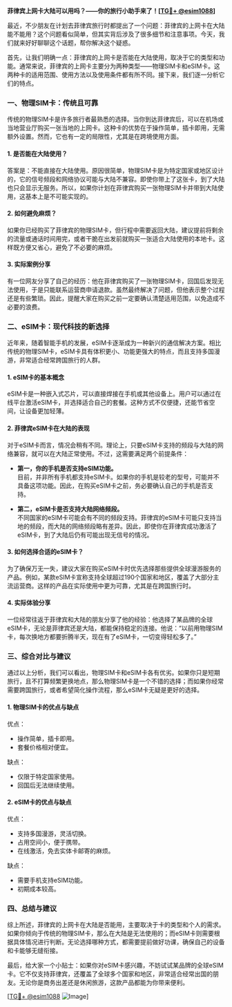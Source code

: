 **菲律宾上网卡大陆可以用吗？——你的旅行小助手来了！[[TG💪+ @esim1088](https://t.me/s/esim1088)]**

最近，不少朋友在计划去菲律宾旅行时都提出了一个问题：菲律宾的上网卡在大陆能不能用？这个问题看似简单，但其实背后涉及了很多细节和注意事项。今天，我们就来好好聊聊这个话题，帮你解决这个疑惑。

首先，让我们明确一点：菲律宾的上网卡是否能在大陆使用，取决于它的类型和功能。通常来说，菲律宾的上网卡主要分为两种类型——物理SIM卡和eSIM卡。这两种卡的适用范围、使用方法以及使用条件都有所不同。接下来，我们逐一分析它们的特点。

### **一、物理SIM卡：传统且可靠**

传统的物理SIM卡是许多旅行者最熟悉的选择。当你到达菲律宾后，可以在机场或当地营业厅购买一张当地的上网卡。这种卡的优势在于操作简单，插卡即用，无需额外设置。然而，它也有一定的局限性，尤其是在跨境使用方面。

#### **1. 是否能在大陆使用？**
答案是：不能直接在大陆使用。原因很简单，物理SIM卡是为特定国家或地区设计的，它的信号频段和网络协议可能与大陆不兼容。即使你带上了这张卡，到了大陆也只会显示无服务。所以，如果你计划在菲律宾购买一张物理SIM卡并带到大陆使用，这基本上是不可能实现的。

#### **2. 如何避免麻烦？**
如果你已经购买了菲律宾的物理SIM卡，但行程中需要返回大陆，建议提前将剩余的流量或通话时间用完，或者干脆在出发前就购买一张适合大陆使用的本地卡。这样既方便又省心，避免了不必要的麻烦。

#### **3. 实际案例分享**
有一位网友分享了自己的经历：他在菲律宾购买了一张物理SIM卡，回国后发现无法使用，于是只能联系运营商申请退款。虽然最终解决了问题，但他表示整个过程还是有些繁琐。因此，提醒大家在购买之前一定要确认清楚适用范围，以免造成不必要的浪费。

### **二、eSIM卡：现代科技的新选择**

近年来，随着智能手机的发展，eSIM卡逐渐成为一种新兴的通信解决方案。相比传统的物理SIM卡，eSIM卡具有体积更小、功能更强大的特点，而且支持多国漫游，非常适合经常跨国旅行的人群。

#### **1. eSIM卡的基本概念**
eSIM卡是一种嵌入式芯片，可以直接焊接在手机或其他设备上。用户可以通过在线平台激活eSIM卡，并选择适合自己的套餐。这种方式不仅便捷，还能节省空间，让设备更加轻薄。

#### **2. 菲律宾eSIM卡在大陆的表现**
对于eSIM卡而言，情况会稍有不同。理论上，只要eSIM卡支持的频段与大陆的网络兼容，就可以在大陆正常使用。不过，这需要满足两个前提条件：

- **第一，你的手机是否支持eSIM功能。**  
  目前，并非所有手机都支持eSIM卡。如果你的手机是较老的型号，可能并不具备这项功能。因此，在购买eSIM卡之前，务必要确认自己的手机是否支持。

- **第二，eSIM卡是否支持大陆网络频段。**  
  不同国家的eSIM卡可能会有不同的频段支持。菲律宾的eSIM卡可能只支持当地的频段，而大陆的网络频段略有差异。因此，即使你在菲律宾成功激活了eSIM卡，到了大陆后仍有可能出现无信号的情况。

#### **3. 如何选择合适的eSIM卡？**
为了确保万无一失，建议大家在购买eSIM卡时优先选择那些提供全球漫游服务的产品。例如，某款eSIM卡宣称支持全球超过190个国家和地区，覆盖了大部分主流运营商。这样的产品在实际使用中更为可靠，尤其是在跨国旅行时。

#### **4. 实际体验分享**
一位经常往返于菲律宾和大陆的朋友分享了他的经验：他选择了某品牌的全球eSIM卡，无论是菲律宾还是大陆，都能保持稳定的连接。他说：“以前用物理SIM卡，每次换地方都要折腾半天，现在有了eSIM卡，一切变得轻松多了。”

### **三、综合对比与建议**

通过以上分析，我们可以看出，物理SIM卡和eSIM卡各有优劣。如果你只是短期旅行，且不打算频繁更换地点，那么物理SIM卡是一个不错的选择；而如果你经常需要跨国旅行，或者希望简化操作流程，那么eSIM卡无疑是更好的选择。

#### **1. 物理SIM卡的优点与缺点**
优点：
- 操作简单，插卡即用。
- 套餐价格相对便宜。

缺点：
- 仅限于特定国家使用。
- 回国后无法继续使用。

#### **2. eSIM卡的优点与缺点**
优点：
- 支持多国漫游，灵活切换。
- 占用空间小，便于携带。
- 在线激活，免去实体卡邮寄的麻烦。

缺点：
- 需要手机支持eSIM功能。
- 初期成本较高。

### **四、总结与建议**

综上所述，菲律宾的上网卡在大陆是否能用，主要取决于卡的类型和个人的需求。如果你倾向于传统的物理SIM卡，那么在大陆是无法使用的；而eSIM卡则需要根据具体情况进行判断。无论选择哪种方式，都需要提前做好功课，确保自己的设备和卡能够无缝衔接。

最后，给大家一个小贴士：如果你对eSIM卡感兴趣，不妨试试某品牌的全球eSIM卡。它不仅支持菲律宾，还覆盖了全球多个国家和地区，非常适合经常出国的朋友。无论你是商务出差还是休闲旅游，这款产品都能为你带来便利。

[[TG💪+ @esim1088](https://t.me/s/esim1088) ![Image](https://i.postimg.cc/4NQfJmqS/Snipaste-2025-05-13-00-14-12.png)]